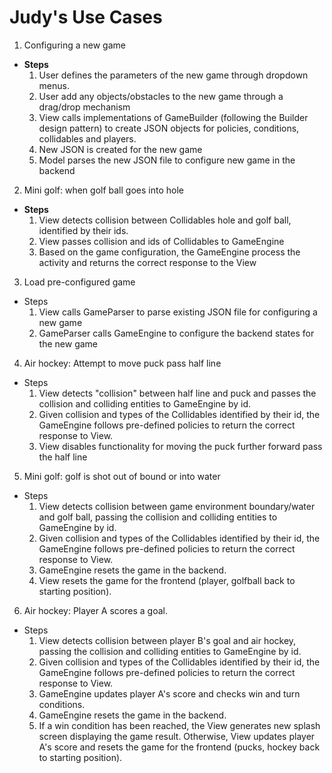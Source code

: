 # Judy's Use Cases
1. Configuring a new game
- **Steps**
    1. User defines the parameters of the new game through dropdown menus.
    2. User add any objects/obstacles to the new game through a drag/drop mechanism
    3. View calls implementations of GameBuilder (following the Builder design pattern) to create JSON objects for policies, conditions, collidables and players.
    4. New JSON is created for the new game
    5. Model parses the new JSON file to configure new game in the backend
2. Mini golf: when golf ball goes into hole
- **Steps**
    1. View detects collision between Collidables hole and golf ball, identified by their ids.
    2. View passes collision and ids of Collidables to GameEngine
    3. Based on the game configuration, the GameEngine process the activity and returns the correct response to the View

3. Load pre-configured game
- Steps
    1. View calls GameParser to parse existing JSON file for configuring a new game
    2. GameParser calls GameEngine to configure the backend states for the new game

4. Air hockey: Attempt to move puck pass half line
- Steps
    1. View detects "collision" between half line and puck and passes the collision and colliding entities to GameEngine by id.
    2. Given collision and types of the Collidables identified by their id, the GameEngine follows pre-defined policies to return the correct response to View.
    3. View disables functionality for moving the puck further forward pass the half line

5. Mini golf: golf is shot out of bound or into water
- Steps
    1. View detects collision between game environment boundary/water and golf ball, passing the collision and colliding entities to GameEngine by id.
    2. Given collision and types of the Collidables identified by their id, the GameEngine follows pre-defined policies to return the correct response to View.
    3. GameEngine resets the game in the backend.
    4. View resets the game for the frontend (player, golfball back to starting position).

6. Air hockey: Player A scores a goal.
- Steps
    1. View detects collision between player B's goal and air hockey, passing the collision and colliding entities to GameEngine by id.
    2. Given collision and types of the Collidables identified by their id, the GameEngine follows pre-defined policies to return the correct response to View.
    3. GameEngine updates player A's score and checks win and turn conditions.
    4. GameEngine resets the game in the backend.
    5. If a win condition has been reached, the View generates new splash screen displaying the game result. Otherwise, View updates player A's score and resets the game for the frontend (pucks, hockey back to starting position).